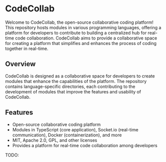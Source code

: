 # CodeCollab

Welcome to CodeCollab, the open-source collaborative coding platform! This repository hosts modules in various programming languages, offering a platform for developers to contribute to building a centralized hub for real-time code collaboration. CodeCollab aims to provide a collaborative space for creating a platform that simplifies and enhances the process of coding together in real-time.

## Overview

CodeCollab is designed as a collaborative space for developers to create modules that enhance the capabilities of the platform. The repository contains language-specific directories, each contributing to the development of modules that improve the features and usability of CodeCollab.

## Features

- Open-source collaborative coding platform
- Modules in TypeScript (core application), Socket.io (real-time communication), Docker (containerization), and more
- MIT, Apache 2.0, GPL, and other licenses
- Provides a platform for real-time code collaboration among developers


TODO:
